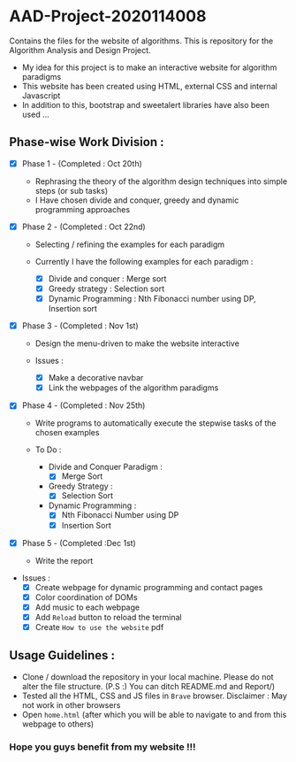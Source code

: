 # AAD-Project-2020114008
Contains the files for the website of algorithms. This is repository for the Algorithm Analysis and Design Project.

- My idea for this project is to make an interactive website for algorithm paradigms
- This website has been created using HTML, external CSS and internal Javascript
- In addition to this, bootstrap and sweetalert libraries have also been used ...


## Phase-wise Work Division :

- [x] Phase 1 - (Completed : Oct 20th)
  - Rephrasing the theory of the algorithm design techniques into simple steps (or sub tasks)
  - I Have chosen divide and conquer, greedy and dynamic programming approaches
 
- [x] Phase 2 - (Completed : Oct 22nd)
  - Selecting / refining the examples for each paradigm
 
  - Currently I have the following examples for each paradigm :
    - [x] Divide and conquer : Merge sort
    - [x] Greedy strategy : Selection sort
    - [x] Dynamic Programming : Nth Fibonacci number using DP, Insertion sort
  
- [x] Phase 3 - (Completed : Nov 1st)
  - Design the menu-driven to make the website interactive 
  
  - Issues :
    - [x] Make a decorative navbar
    - [x] Link the webpages of the algorithm paradigms  
  
- [x] Phase 4 - (Completed : Nov 25th)
  - Write programs to automatically execute the stepwise tasks of the chosen examples

  - To Do :
    - Divide and Conquer Paradigm :
      - [x] Merge Sort
     
    - Greedy Strategy :  
      - [x] Selection Sort
      
    - Dynamic Programming :
      - [x] Nth Fibonacci Number using DP
      - [x] Insertion Sort
   
- [x] Phase 5 - (Completed :Dec 1st)
  - Write the report

- Issues : 
  - [x] Create webpage for dynamic programming and contact pages
  - [x] Color coordination of DOMs 
  - [x] Add music to each webpage
  - [x] Add ```Reload``` button to reload the terminal
  - [x] Create ```How to use the website``` pdf

## Usage Guidelines :

- Clone / download the repository in your local machine. Please do not alter the file structure. (P.S :) You can ditch README.md and Report/)
- Tested all the HTML, CSS and JS files in ```Brave``` browser. Disclaimer : May not work in other browsers
- Open ```home.html``` (after which you will be able to navigate to and from this webpage to others)


### Hope you guys benefit from my website !!!
